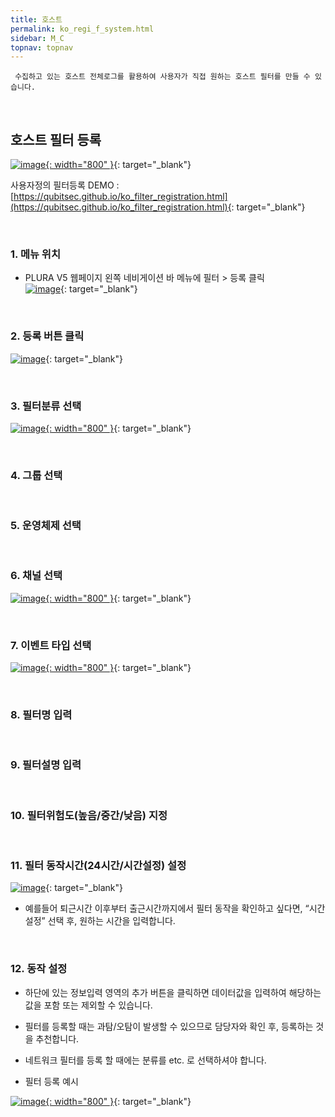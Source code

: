 ```yaml
---
title: 호스트
permalink: ko_regi_f_system.html
sidebar: M_C
topnav: topnav
---
```


     수집하고 있는 호스트 전체로그를 활용하여 사용자가 직접 원하는 호스트 필터를 만들 수 있습니다.

<br />
 
## 호스트 필터 등록

[![image](/docs/images/Manual/common/regi/system/1.png){: width="800" }](/docs/images/Manual/common/regi/system/1.png){: target="_blank"}

사용자정의 필터등록 DEMO : [https://qubitsec.github.io/ko_filter_registration.html](https://qubitsec.github.io/ko_filter_registration.html){: target="_blank"}

<br />

### 1. 메뉴 위치
* PLURA V5 웹페이지 왼쪽 네비게이션 바 메뉴에 필터 > 등록 클릭   
[![image](/docs/images/Manual/common/regi/system/2.png)](/docs/images/Manual/common/regi/system/2.png){: target="_blank"}

<br />

### 2. 등록 버튼 클릭
[![image](/docs/images/Manual/common/regi/system/3.png)](/docs/images/Manual/common/regi/system/3.png){: target="_blank"}

<br />

### 3. 필터분류 선택
[![image](/docs/images/Manual/common/regi/system/4.png){: width="800" }](/docs/images/Manual/common/regi/system/4.png){: target="_blank"}

<br />

### 4. 그룹 선택

<br />

### 5. 운영체제 선택

<br />

### 6. 채널 선택
[![image](/docs/images/Manual/common/regi/system/5.png){: width="800" }](/docs/images/Manual/common/regi/system/5.png){: target="_blank"}

<br />

### 7. 이벤트 타입 선택
[![image](/docs/images/Manual/common/regi/system/6.png){: width="800" }](/docs/images/Manual/common/regi/system/6.png){: target="_blank"}

<br />

### 8. 필터명 입력

<br />

### 9. 필터설명 입력

<br />

### 10. 필터위험도(높음/중간/낮음) 지정

<br />

### 11. 필터 동작시간(24시간/시간설정) 설정
[![image](/docs/images/Manual/common/regi/system/7.png)](/docs/images/Manual/common/regi/system/7.png){: target="_blank"}

- 예를들어 퇴근시간 이후부터 출근시간까지에서 필터 동작을 확인하고 싶다면, “시간설정” 선택 후, 원하는 시간을 입력합니다.

<br />

### 12. 동작 설정

- 하단에 있는 정보입력 영역의 추가 버튼을 클릭하면 데이터값을 입력하여 해당하는 값을 포함 또는 제외할 수 있습니다.

- 필터를 등록할 때는 과탐/오탐이 발생할 수 있으므로 담당자와 확인 후, 등록하는 것을 추천합니다.

- 네트워크 필터를 등록 할 때에는 분류를 etc. 로 선택하셔야 합니다.

- 필터 등록 예시

[![image](/docs/images/Manual/common/regi/system/8.png){: width="800" }](/docs/images/Manual/common/regi/system/8.png){: target="_blank"}


 